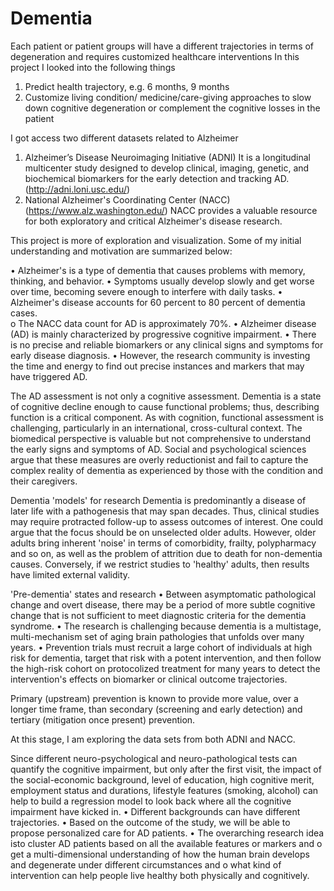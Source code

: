 # Dementia 
Each patient or patient groups will have a different trajectories in terms of degeneration and requires customized healthcare interventions 
In this project I looked into the following things
1. Predict health trajectory, e.g. 6 months, 9 months 
2. Customize living condition/ medicine/care-giving approaches to slow down cognitive degeneration or  complement the cognitive losses in the patient

I got access two different datasets related to Alzheimer
1. Alzheimer’s Disease Neuroimaging Initiative (ADNI) 
   It is a longitudinal multicenter study designed to develop clinical, imaging, genetic, and biochemical biomarkers for the early detection and tracking AD.       (http://adni.loni.usc.edu/)
2. National Alzheimer's Coordinating Center (NACC) (https://www.alz.washington.edu/)
NACC provides a valuable resource for both exploratory and critical Alzheimer's disease research.

This project is more of exploration and visualization.
Some of my initial understanding and motivation are summarized below:

•    Alzheimer's is a type of dementia that causes problems with memory, thinking, and behavior. 
•    Symptoms usually develop slowly and get worse over time, becoming severe enough to interfere with daily tasks. 
•    Alzheimer's disease accounts for 60 percent to 80 percent of dementia cases.  
o    The NACC data count for AD is approximately 70%.
•    Alzheimer disease (AD) is mainly characterized by progressive cognitive impairment. 
•    There is no precise and reliable biomarkers or any clinical signs and symptoms for early disease diagnosis. 
•    However, the research community is investing the time and energy to find out precise instances and markers that may have triggered AD.

The AD assessment is not only a cognitive assessment. Dementia is a state of cognitive decline enough to cause functional problems; thus, describing function is a critical component. As with cognition, functional assessment is challenging, particularly in an international, cross-cultural context.
The biomedical perspective is valuable but not comprehensive to understand the early signs and symptoms of AD.
Social and psychological sciences argue that these measures are overly reductionist and fail to capture the complex reality of dementia as experienced by those with the condition and their caregivers.

Dementia 'models' for research
Dementia is predominantly a disease of later life with a pathogenesis that may span decades. Thus, clinical studies may require protracted follow-up to assess outcomes of interest. One could argue that the focus should be on unselected older adults. However, older adults bring inherent 'noise' in terms of comorbidity, frailty, polypharmacy and so on, as well as the problem of attrition due to death for non-dementia causes. Conversely, if we restrict studies to 'healthy' adults, then results have limited external validity.

'Pre-dementia' states and research
•    Between asymptomatic pathological change and overt disease, there may be a period of more subtle cognitive change that is not sufficient to meet diagnostic criteria for the dementia syndrome.
•    The research is challenging because dementia is a multistage, multi-mechanism set of aging brain pathologies that unfolds over many years. 
•    Prevention trials must recruit a large cohort of individuals at high risk for dementia, target that risk with a potent intervention, and then follow the high-risk cohort on protocolized treatment for many years to detect the intervention's effects on biomarker or clinical outcome trajectories.

Primary (upstream) prevention is known to provide more value, over a longer time frame, than secondary (screening and early detection) and tertiary (mitigation once present) prevention.

At this stage, I am exploring the data sets from both ADNI and NACC. 

Since different neuro-psychological and neuro-pathological tests can quantify the cognitive impairment, but only after the first visit, the impact of the social-economic background, level of education, high cognitive merit, employment status and durations,  lifestyle features (smoking, alcohol) can help to build a regression model to look back where all the cognitive impairment have kicked in. 
•    Different backgrounds can have different trajectories.
•    Based on the outcome of the study, we will be able to propose personalized care for AD patients.
•    The overarching research idea isto cluster AD patients based on all the available features or markers and 
o    get a multi-dimensional understanding of how the human brain develops and degenerate under different circumstances and 
o    what kind of intervention can help people live healthy both physically and cognitively.
